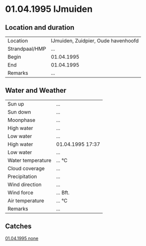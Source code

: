 # 01.04.1995 IJmuiden

## Location and duration

| | |
|---|---|
| Location | IJmuiden, Zuidpier, Oude havenhoofd |
| Strandpaal/HMP | ... |
| Begin | 01.04.1995 |
| End | 01.04.1995 |
| Remarks | ... |

## Water and Weather

| | |
|---|---|
| Sun up | ... |
| Sun down | ... |
| Moonphase | ... |
| High water | ... |
| Low water | ... |
| High water | 01.04.1995 17:37 |
| Low water | ... |
| Water temperature | ... °C |
| Cloud coverage | ... |
| Precipitation | ... |
| Wind direction | ... |
| Wind force | ... Bft. |
| Air temperature | ... °C |
| Remarks | ... |

## Catches

[01.04.1995 none](catches/19950401_none.md)


